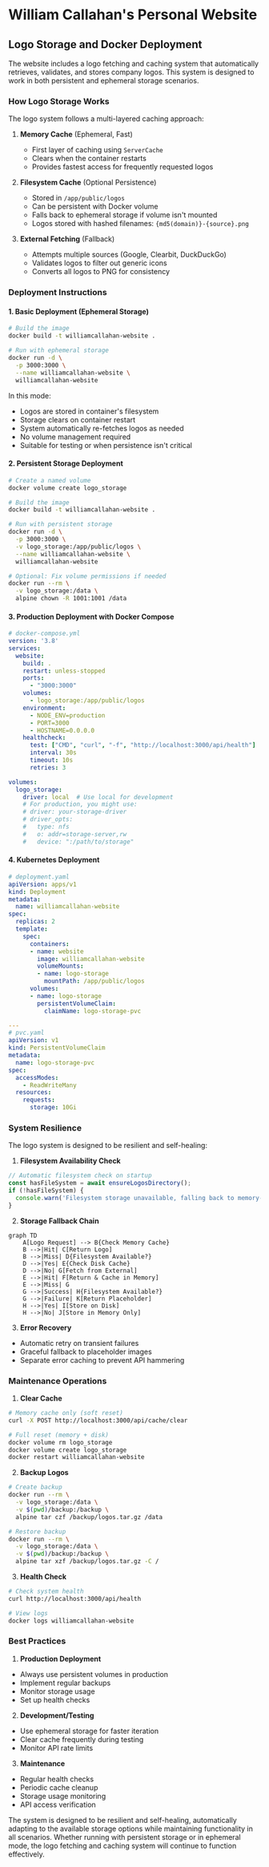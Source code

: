 # William Callahan's Personal Website

## Logo Storage and Docker Deployment

The website includes a logo fetching and caching system that automatically retrieves, validates, and stores company logos. This system is designed to work in both persistent and ephemeral storage scenarios.

### How Logo Storage Works

The logo system follows a multi-layered caching approach:

1. **Memory Cache** (Ephemeral, Fast)
   - First layer of caching using `ServerCache`
   - Clears when the container restarts
   - Provides fastest access for frequently requested logos

2. **Filesystem Cache** (Optional Persistence)
   - Stored in `/app/public/logos`
   - Can be persistent with Docker volume
   - Falls back to ephemeral storage if volume isn't mounted
   - Logos stored with hashed filenames: `{md5(domain)}-{source}.png`

3. **External Fetching** (Fallback)
   - Attempts multiple sources (Google, Clearbit, DuckDuckGo)
   - Validates logos to filter out generic icons
   - Converts all logos to PNG for consistency

### Deployment Instructions

#### 1. Basic Deployment (Ephemeral Storage)
```bash
# Build the image
docker build -t williamcallahan-website .

# Run with ephemeral storage
docker run -d \
  -p 3000:3000 \
  --name williamcallahan-website \
  williamcallahan-website
```
In this mode:
- Logos are stored in container's filesystem
- Storage clears on container restart
- System automatically re-fetches logos as needed
- No volume management required
- Suitable for testing or when persistence isn't critical

#### 2. Persistent Storage Deployment
```bash
# Create a named volume
docker volume create logo_storage

# Build the image
docker build -t williamcallahan-website .

# Run with persistent storage
docker run -d \
  -p 3000:3000 \
  -v logo_storage:/app/public/logos \
  --name williamcallahan-website \
  williamcallahan-website

# Optional: Fix volume permissions if needed
docker run --rm \
  -v logo_storage:/data \
  alpine chown -R 1001:1001 /data
```

#### 3. Production Deployment with Docker Compose
```yaml
# docker-compose.yml
version: '3.8'
services:
  website:
    build: .
    restart: unless-stopped
    ports:
      - "3000:3000"
    volumes:
      - logo_storage:/app/public/logos
    environment:
      - NODE_ENV=production
      - PORT=3000
      - HOSTNAME=0.0.0.0
    healthcheck:
      test: ["CMD", "curl", "-f", "http://localhost:3000/api/health"]
      interval: 30s
      timeout: 10s
      retries: 3

volumes:
  logo_storage:
    driver: local  # Use local for development
    # For production, you might use:
    # driver: your-storage-driver
    # driver_opts:
    #   type: nfs
    #   o: addr=storage-server,rw
    #   device: ":/path/to/storage"
```

#### 4. Kubernetes Deployment
```yaml
# deployment.yaml
apiVersion: apps/v1
kind: Deployment
metadata:
  name: williamcallahan-website
spec:
  replicas: 2
  template:
    spec:
      containers:
      - name: website
        image: williamcallahan-website
        volumeMounts:
        - name: logo-storage
          mountPath: /app/public/logos
      volumes:
      - name: logo-storage
        persistentVolumeClaim:
          claimName: logo-storage-pvc

---
# pvc.yaml
apiVersion: v1
kind: PersistentVolumeClaim
metadata:
  name: logo-storage-pvc
spec:
  accessModes:
    - ReadWriteMany
  resources:
    requests:
      storage: 10Gi
```

### System Resilience

The logo system is designed to be resilient and self-healing:

1. **Filesystem Availability Check**
```typescript
// Automatic filesystem check on startup
const hasFileSystem = await ensureLogosDirectory();
if (!hasFileSystem) {
  console.warn('Filesystem storage unavailable, falling back to memory-only mode');
}
```

2. **Storage Fallback Chain**
```mermaid
graph TD
    A[Logo Request] --> B{Check Memory Cache}
    B -->|Hit| C[Return Logo]
    B -->|Miss| D{Filesystem Available?}
    D -->|Yes| E{Check Disk Cache}
    D -->|No| G[Fetch from External]
    E -->|Hit| F[Return & Cache in Memory]
    E -->|Miss| G
    G -->|Success| H{Filesystem Available?}
    G -->|Failure| K[Return Placeholder]
    H -->|Yes| I[Store on Disk]
    H -->|No| J[Store in Memory Only]
```

3. **Error Recovery**
- Automatic retry on transient failures
- Graceful fallback to placeholder images
- Separate error caching to prevent API hammering

### Maintenance Operations

1. **Clear Cache**
```bash
# Memory cache only (soft reset)
curl -X POST http://localhost:3000/api/cache/clear

# Full reset (memory + disk)
docker volume rm logo_storage
docker volume create logo_storage
docker restart williamcallahan-website
```

2. **Backup Logos**
```bash
# Create backup
docker run --rm \
  -v logo_storage:/data \
  -v $(pwd)/backup:/backup \
  alpine tar czf /backup/logos.tar.gz /data

# Restore backup
docker run --rm \
  -v logo_storage:/data \
  -v $(pwd)/backup:/backup \
  alpine tar xzf /backup/logos.tar.gz -C /
```

3. **Health Check**
```bash
# Check system health
curl http://localhost:3000/api/health

# View logs
docker logs williamcallahan-website
```

### Best Practices

1. **Production Deployment**
- Always use persistent volumes in production
- Implement regular backups
- Monitor storage usage
- Set up health checks

2. **Development/Testing**
- Use ephemeral storage for faster iteration
- Clear cache frequently during testing
- Monitor API rate limits

3. **Maintenance**
- Regular health checks
- Periodic cache cleanup
- Storage usage monitoring
- API access verification

The system is designed to be resilient and self-healing, automatically adapting to the available storage options while maintaining functionality in all scenarios. Whether running with persistent storage or in ephemeral mode, the logo fetching and caching system will continue to function effectively.
